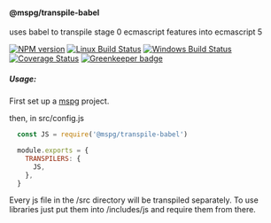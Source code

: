 #### @mspg/transpile-babel

uses babel to transpile stage 0 ecmascript features into ecmascript 5

[![NPM version][npm-image]][npm-url]
[![Linux Build Status][travis-image]][travis-url]
[![Windows Build Status][appveyor-image]][appveyor-url]
[![Coverage Status][coveralls-image]][coveralls-url]
[![Greenkeeper badge](https://badges.greenkeeper.io/mspg/transpile-babel.svg)](https://greenkeeper.io/)


##### Usage:
First set up a [mspg](https://github.com/mspg/core) project.

then, in src/config.js
```javascript
  const JS = require('@mspg/transpile-babel')

  module.exports = {
    TRANSPILERS: {
      JS,
    },
  }
```

Every js file in the /src directory will be transpiled separately.
To use libraries just put them into /includes/js and require them from there.

[npm-image]: https://img.shields.io/npm/v/@mspg/transpile-babel.svg
[npm-url]: https://www.npmjs.com/package/@mspg/transpile-babel
[travis-image]: https://travis-ci.org/mspg/transpile-babel.svg?branch=master
[travis-url]: https://travis-ci.org/mspg/transpile-babel
[appveyor-image]: https://ci.appveyor.com/api/projects/status/9csdoh6iwxnj113m?svg=true
[appveyor-url]: https://ci.appveyor.com/project/jaeh/transpile-babel/branch/master
[coveralls-image]: https://coveralls.io/repos/github/mspg/transpile-babel/badge.svg
[coveralls-url]: https://coveralls.io/github/mspg/transpile-babel
